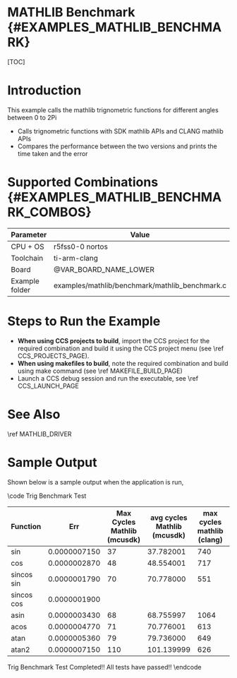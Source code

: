 # MATHLIB Benchmark {#EXAMPLES_MATHLIB_BENCHMARK}

[TOC]

# Introduction

This example calls the mathlib trignometric functions for different angles between 0 to 2Pi

- Calls trignometric functions with SDK mathlib APIs and CLANG mathlib APIs
- Compares the performance between the two versions and prints the time taken and the error

# Supported Combinations {#EXAMPLES_MATHLIB_BENCHMARK_COMBOS}


 Parameter      | Value
 ---------------|-----------
 CPU + OS       | r5fss0-0 nortos
 Toolchain      | ti-arm-clang
 Board          | @VAR_BOARD_NAME_LOWER
 Example folder | examples/mathlib/benchmark/mathlib_benchmark.c

# Steps to Run the Example

- **When using CCS projects to build**, import the CCS project for the required combination
  and build it using the CCS project menu (see \ref CCS_PROJECTS_PAGE).
- **When using makefiles to build**, note the required combination and build using
  make command (see \ref MAKEFILE_BUILD_PAGE)
- Launch a CCS debug session and run the executable, see \ref CCS_LAUNCH_PAGE

# See Also

\ref MATHLIB_DRIVER

# Sample Output

Shown below is a sample output when the application is run,

\code
Trig Benchmark Test

Function        | Err           | Max Cycles Mathlib (mcusdk)   | avg cycles Mathlib (mcusdk)   | max cycles mathlib (clang)    | avg cycles mathlib (clang)    |
----------------|---------------|-----------------------|-----------------------|-----------------------|-----------------------|
sin             |0.0000007150   | 37                    | 37.782001             | 740                   | 297.473999            |
cos             |0.0000002870   | 48                    | 48.554001             | 717                   | 290.843994            |
sincos sin      |0.0000001790   | 70                    | 70.778000             | 551                   | 289.044006            |
sincos cos      |0.0000001900   |                       |                       |                       |                       |
asin            |0.0000003430   | 68                    | 68.755997             | 1064                  | 441.868011            |
acos            |0.0000004770   | 71                    | 70.776001             | 613                   | 394.201996            |
atan            |0.0000005360   | 79                    | 79.736000             | 649                   | 388.132019            |
atan2           |0.0000007150   | 110                   | 101.139999            | 626                   | 490.440002            |

Trig Benchmark Test Completed!!
All tests have passed!!
\endcode

